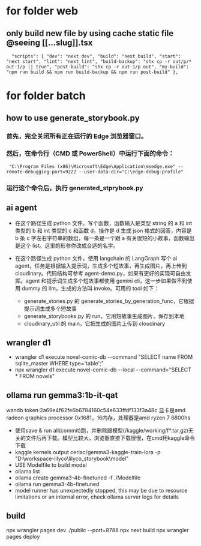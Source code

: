 # for folder web

## only build new file by using cache static file @seeing [[...slug]].tsx

`	"scripts": {
		"dev": "next dev",
		"build": "next build",
		"start": "next start",
		"lint": "next lint",
		"build-backup": "shx cp -r out/p/* out-1/p || true",
		"post-build": "shx cp -r out-1/p out",
		"my-build": "npm run build && npm run build-backup && npm run post-build"
	}, `

# for folder batch

## how to use generate_storybook.py

### 首先，完全关闭所有正在运行的 Edge 浏览器窗口。

### 然后，在命令行（CMD 或 PowerShell）中运行下面的命令：

`  "C:\Program Files (x86)\Microsoft\Edge\Application\msedge.exe" --remote-debugging-port=9222 --user-data-dir="C:\edge-debug-profile" `

### 运行这个命令后，执行 generated_stprybook.py

## ai agent

- 在这个路径生成 python 文件。写个函数，函数输入是类型 string 的 a 和 int 类型的 b 和 int 类型的 c 和函数 d，操作是 d 生成 json 格式的回答，内容是 b 条 c 字左右字符串的数组，每一条是一个跟 a 有关很短的小故事，函数输出是这个 list。这里的形参你改成合适的名字。

- 在这个路径生成 python 文件。使用 langchain 的 LangGraph 写个 ai agent，任务是根据输入提示词，生成多个短故事，再生成图片，再上传到 cloudinary。代码结构可参考 agent-demo.py，如果有更好的实现可自由发挥。agent 和提示词生成多个短故事都使用 gemini cli，这一步如果做不到使用 dummy 的 llm，生成的方法叫 invoke。可用的 tool 如下：
  - generate_stories.py 的 generate_stories_by_generation_func，它根据提示词生成多个短故事
  - generate_storybooks.py 的 run，它用短故事生成图片，保存到本地
  - cloudinary_util 的 main，它把生成的图片上传到 cloudinary

## wrangler d1

- wrangler d1 execute novel-comic-db --command "SELECT name FROM sqlite_master WHERE type='table';"
- npx wrangler d1 execute novel-comic-db --local --command="SELECT \* FROM novels"

 <!-- 很好，本地已经实现了利用缓存只更新部分文件的功能，这个能在github action实现吗？ -->
 <!-- 怎么用gemini cli做llm？ -->

## ollama run gemma3:1b-it-qat
wandb token:2a69e4f62fe6b6784160c54e633ffdf133f3a48c
显卡是amd radeon graphics processor 0x1681，16内存，处理器是amd ryzen 7 6800hs
- 使用save & run all(commit)跑，并删除跟模型(/kaggle/working/f*.tar.gz)无关的文件后再下载。模型比较大，浏览器直接下载很慢，在cmd用kaggle命令下载
- kaggle kernels output ceriac/gemma3-kaggle-train-lora -p "D:\workspace-lilyco\lilyco_storybook\model"
- USE Modelfile to build model
- ollama list
- ollama create gemma3-4b-finetuned -f ./Modelfile
- ollama run gemma3-4b-finetuned 
- model runner has unexpectedly stopped, this may be due to resource limitations or an internal error, check ollama server logs for details

## build
npx wrangler pages dev ./public --port=8788
npx next build
npx wrangler pages deploy
